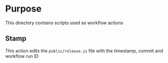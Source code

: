 # Purpose
This directory contains scripts used as workflow actions

## Stamp
This action edits the `public/release.js` file with the timestamp, commit and workflow run ID 